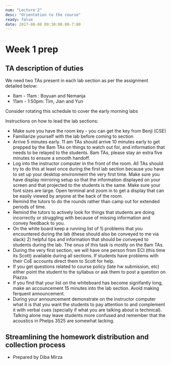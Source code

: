 ```yaml
---
num: "Lecture 2"
desc: "Orientation to the course"
ready: false
date: 2017-08-08 09:30:00.00-7:00
---
```


# Week 1 prep

## TA description of duties

We need two TAs present in each lab section as per the assignment detailed below:

* 8am - 11am   : Boyuan and Nemanja
* 11am - 1:50pm: Tim, Jian and Yun

Consider rotating this schedule to cover the early morning labs

Instructions on how to lead the lab sections:

* Make sure you have the room key - you can get the key from Benji (CSE)
* Familiarize yourself with the lab before coming to section
* Arrive 5 minutes early. 11 am TAs should arrive 10 minutes early to get prepped by the 8am TAs on things to watch out for, and information that needs to be relayed to the students. 8am TAs, please stay an extra five minutes to ensure a smooth handoff.
* Log into the instructor computer in the front of the room. All TAs should try to do this at least once during the first lab section because you have to set up your desktop environment the very first time. Make sure you have display mirroring setup so that the information displayed on your screen and that projected to the students is the same. Make sure your font sizes are large. Open terminal and zoom in to get a display that can be easily viewed by anyone at the back of the room.
* Remind the tutors to do the rounds rather than camp out for extended periods of time. 
* Remind the tutors to actively look for things that students are doing incorrectly or struggling with because of missing information and convey feedback to you.
* On the white board keep a running list of 1) problems that you encountered during the lab (these should also be conveyed to me via slack) 2) helpful tips and information that should be conveyed to students during the lab. The onus of this task is mostly on the 8am TAs.
* During the very first section, we will have one person from ECI (this time its Scott) available during all sections. If students have problems with their CoE accounts direct them to Scott for help.
* If you get questions related to course policy (late hw submission, etc) either point the student to the syllabus or ask them to post a question on Piazza. 
* If you find that your list on the whiteboard has become signifantly long, make an accouncement 15 minutes into the lab section. Avoid making ferquent announcement.
* During your announcement demonstrate on the instructor computer what it is that you want the students to pay attention to and complement it with verbal cues (specially if what you are talking about is technical). Talking alone may leave students more confused and remember that the acoustics in Phelps 3525 are somewhat lacking.


## Streamlining the homework distribution and collection process



- Prepared by Diba Mirza
